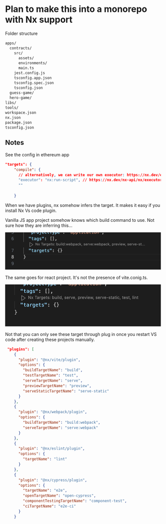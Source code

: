 # Plan to make this into a monorepo with Nx support

Folder structure

```text
apps/
  contracts/
    src/
      assets/
      environments/
      main.ts
    jest.config.js
    tsconfig.app.json
    tsconfig.spec.json
    tsconfig.json
  guess-game/
  hero-game/
libs/
tools/
workspace.json
nx.json
package.json
tsconfig.json
```

## Notes

See the config in ethereum app

```json
"targets": {
    "compile": {
      // alternatively, we can write our own executor: https://nx.dev/extending-nx/recipes/local-executors
      "executor": "nx:run-script", // https://nx.dev/nx-api/nx/executors/run-script
      ""

    }
```

When we have plugins, nx somehow infers the target. It makes it easy if you install Nx Vs code plugin.

Vanilla JS app project somehow knows which build command to use. Not sure how they are inferring this...

<img src="./img/vanilla-js-app-target.png" />

The same goes for react project. It's not the presence of vite.conig.ts.

<img src="./img/react-app-target.png" >

Not that you can only see these target through plug in once you restart VS code after creating these projects manually.

```json
 "plugins": [
    {
      "plugin": "@nx/vite/plugin",
      "options": {
        "buildTargetName": "build",
        "testTargetName": "test",
        "serveTargetName": "serve",
        "previewTargetName": "preview",
        "serveStaticTargetName": "serve-static"
      }
    },
    {
      "plugin": "@nx/webpack/plugin",
      "options": {
        "buildTargetName": "build:webpack",
        "serveTargetName": "serve:webpack"
      }
    },
    {
      "plugin": "@nx/eslint/plugin",
      "options": {
        "targetName": "lint"
      }
    },
    {
      "plugin": "@nx/cypress/plugin",
      "options": {
        "targetName": "e2e",
        "openTargetName": "open-cypress",
        "componentTestingTargetName": "component-test",
        "ciTargetName": "e2e-ci"
      }
    }
```
